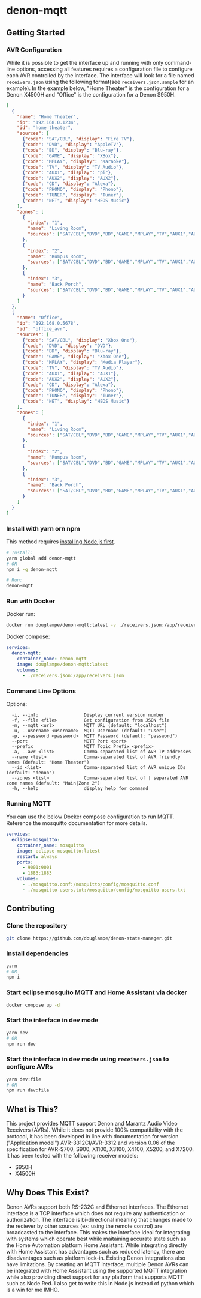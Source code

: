 # denon-mqtt

## Getting Started

### AVR Configuration

While it is possible to get the interface up and running with only command-line options, accessing all features requires
a configuration file to configure each AVR controlled by the interface. The interface will look for a file named
`receivers.json` using the following format(see `receivers.json.sample` for an example). In the example below, "Home
Theater" is the configuration for a Denon X4500H and "Office" is the configuration for a Denon S950H.

```JSON
[
  {
    "name": "Home Theater",
    "ip": "192.168.0.1234",
    "id": "home_theater",
    "sources": [
      {"code": "SAT/CBL", "display": "Fire TV"},
      {"code": "DVD", "display": "AppleTV"},
      {"code": "BD", "display": "Blu-ray"},
      {"code": "GAME", "display": "XBox"},
      {"code": "MPLAY", "display": "Karaoke"},
      {"code": "TV", "display": "TV Audio"},
      {"code": "AUX1", "display": "pi"},
      {"code": "AUX2", "display": "AUX2"},
      {"code": "CD", "display": "Alexa"},
      {"code": "PHONO", "display": "Phono"},
      {"code": "TUNER", "display": "Tuner"},
      {"code": "NET", "display": "HEOS Music"}
    ],
    "zones": [
      {
        "index": "1",
        "name": "Living Room",
        "sources": ["SAT/CBL","DVD","BD","GAME","MPLAY","TV","AUX1","AUX2","CD","PHONO","TUNER","NET"]
      },
      {
        "index": "2",
        "name": "Rumpus Room",
        "sources": ["SAT/CBL","DVD","BD","GAME","MPLAY","TV","AUX1","AUX2","CD","PHONO","TUNER","NET"]
      },
      {
        "index": "3",
        "name": "Back Porch",
        "sources": ["SAT/CBL","DVD","BD","GAME","MPLAY","TV","AUX1","AUX2","CD","PHONO","TUNER","NET"]
      }
    ]
  },
  {
    "name": "Office",
    "ip": "192.168.0.5678",
    "id": "office_avr",
    "sources": [
      {"code": "SAT/CBL", "display": "Xbox One"},
      {"code": "DVD", "display": "DVD"},
      {"code": "BD", "display": "Blu-ray"},
      {"code": "GAME", "display": "Xbox One"},
      {"code": "MPLAY", "display": "Media Player"},
      {"code": "TV", "display": "TV Audio"},
      {"code": "AUX1", "display": "AUX1"},
      {"code": "AUX2", "display": "AUX2"},
      {"code": "CD", "display": "Alexa"},
      {"code": "PHONO", "display": "Phono"},
      {"code": "TUNER", "display": "Tuner"},
      {"code": "NET", "display": "HEOS Music"}
    ],
    "zones": [
      {
        "index": "1",
        "name": "Living Room",
        "sources": ["SAT/CBL","DVD","BD","GAME","MPLAY","TV","AUX1","AUX2","CD","PHONO","TUNER","NET"]
      },
      {
        "index": "2",
        "name": "Rumpus Room",
        "sources": ["SAT/CBL","DVD","BD","GAME","MPLAY","TV","AUX1","AUX2","CD","PHONO","TUNER","NET"]
      },
      {
        "index": "3",
        "name": "Back Porch",
        "sources": ["SAT/CBL","DVD","BD","GAME","MPLAY","TV","AUX1","AUX2","CD","PHONO","TUNER","NET"]
      }
    ]
  }
]
```

### Install with yarn orn npm

This method requires [installing Node.js first](https://nodejs.org/en/download).

```bash
# Install:
yarn global add denon-mqtt
# OR
npm i -g denon-mqtt

# Run:
denon-mqtt
```

### Run with Docker

Docker run:

```bash
docker run douglampe/denon-mqtt:latest -v ./receivers.json:/app/receivers.json
```

Docker compose:

```yaml
services:
  denon-mqtt:
    container_name: denon-mqtt
    image: douglampe/denon-mqtt:latest
    volumes:
      - ./receivers.json:/app/receivers.json
```

### Command Line Options

Options:

```
  -i, --info                 Display current version number
  -f, --file <file>          Get configuration from JSON file
  -m, --mqtt <url>           MQTT URL (default: "localhost")
  -u, --username <username>  MQTT Username (default: "user")
  -p, --password <password>  MQTT Password (default: "password")
  --port                     MQTT Port <port>
  --prefix                   MQTT Topic Prefix <prefix>
  -a, --avr <list>           Comma-separated list of AVR IP addresses
  --name <list>              Comma-separated list of AVR friendly names (default: "Home Theater")
  --id <list>                Comma-separated list of AVR unique IDs (default: "denon")
  --zones <list>             Comma-separated list of | separated AVR zone names (default: "Main|Zone 2")
  -h, --help                 display help for command
```

### Running MQTT

You can use the below Docker compose configuration to run MQTT. Reference the mosquitto documentation for more details.

```yaml
services:
  eclipse-mosquitto:
    container_name: mosquitto
    image: eclipse-mosquitto:latest
    restart: always
    ports:
      - 9001:9001
      - 1883:1883
    volumes:
      - ./mosquitto.conf:/mosquitto/config/mosquitto.conf
      - ./mosquitto-users.txt:/mosquitto/config/mosquitto-users.txt
```

## Contributing

### Clone the repository

```bash
git clone https://github.com/douglampe/denon-state-manager.git
```

### Install dependencies

```bash
yarn
# OR
npm i
```

### Start eclipse mosquito MQTT and Home Assistant via docker

```bash
docker compose up -d
```

### Start the interface in dev mode

```bash
yarn dev
# OR
npm run dev
```

### Start the interface in dev mode using `receivers.json` to configure AVRs

```bash
yarn dev:file
# OR
npm run dev:file
```

## What is This?

This project provides MQTT support Denon and Marantz Audio Video Receivers (AVRs). While it does not provide 100%
compatibility with the protocol, it has been developed in line with documentation for version ("Application model")
AVR-3312CI/AVR-3312 and version 0.06 of the specification for AVR-S700, S900, X1100, X3100, X4100, X5200, and X7200. It
has been tested with the following receiver models:

- S950H
- X4500H

## Why Does This Exist?

Denon AVRs support both RS-232C and Ethernet interfaces. The Ethernet interface is a TCP interface which does not
require any authentication or authorization. The interface is bi-directional meaning that changes made to the reciever
by other sources (ex: using the remote control) are broadcasted to the interface. This makes the interface ideal for
integrating with systems which operate best while maitaining accurate state such as the Home Automation platform
Home Assistant. While integrating directly with Home Assistant has advantages such as reduced latency, there are
disadvantages such as platform lock-in. Existing Denon integrations also have limitations. By creating an MQTT
interface, multiple Denon AVRs can be integrated with Home Assistant using the supported MQTT integration while
also providing direct support for any platform that supports MQTT such as Node Red. I also get to write this in
Node.js instead of python which is a win for me IMHO.
